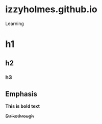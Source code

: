 # izzyholmes.github.io
Learning

# h1
## h2
### h3

## Emphasis 
**This is bold text**

~~Strikethrough~~


